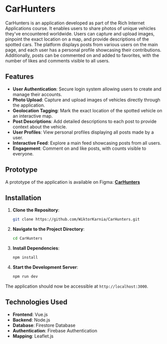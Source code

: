 # CarHunters

CarHunters is an application developed as part of the Rich Internet Applications course. It enables users to share photos of unique vehicles they've encountered worldwide. Users can capture and upload images, pinpoint the exact location on a map, and provide descriptions of the spotted cars. The platform displays posts from various users on the main page, and each user has a personal profile showcasing their contributions. Additionally, posts can be commented on and added to favorites, with the number of likes and comments visible to all users.

## Features

- **User Authentication**: Secure login system allowing users to create and manage their accounts.
- **Photo Upload**: Capture and upload images of vehicles directly through the application.
- **Geolocation Tagging**: Mark the exact location of the spotted vehicle on an interactive map.
- **Post Descriptions**: Add detailed descriptions to each post to provide context about the vehicle.
- **User Profiles**: View personal profiles displaying all posts made by a user.
- **Interactive Feed**: Explore a main feed showcasing posts from all users.
- **Engagement**: Comment on and like posts, with counts visible to everyone.

## Prototype

A prototype of the application is available on Figma: [**CarHunters**](https://www.figma.com/file/GnWxLYfJkij7t52yqzdCZb/CarSpottingApp?node-id=214%3A234&t=K0LK65YsJeqbG4VI-1)

## Installation

1. **Clone the Repository**:

   ```bash
   git clone https://github.com/WiktorKarnia/CarHunters.git
   ```

2. **Navigate to the Project Directory**:

   ```bash
   cd CarHunters
   ```

3. **Install Dependencies**:

   ```bash
   npm install
   ```

4. **Start the Development Server**:

   ```bash
   npm run dev
   ```

The application should now be accessible at `http://localhost:3000`.

## Technologies Used

- **Frontend**: Vue.js
- **Backend**: Node.js
- **Database**: Firestore Database
- **Authentication**: Firebase Authentication
- **Mapping**: Leaflet.js
